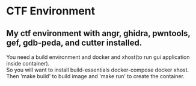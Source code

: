 # CTF Environment
## My ctf environment with angr, ghidra, pwntools, gef, gdb-peda, and cutter installed.  
You need a build environment and docker and xhost(to run gui application inside container).  
So you will want to install build-essentials docker-compose docker xhost.    
Then 'make build' to build image and 'make run' to create the container.  
